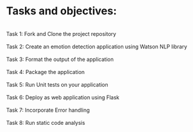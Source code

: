 # Tasks and objectives:
\
Task 1: Fork and Clone the project repository
\
\
Task 2: Create an emotion detection application using Watson NLP library
\
\
Task 3: Format the output of the application
\
\
Task 4: Package the application
\
\
Task 5: Run Unit tests on your application
\
\
Task 6: Deploy as web application using Flask
\
\
Task 7: Incorporate Error handling
\
\
Task 8: Run static code analysis

